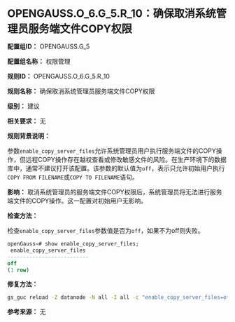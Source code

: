 **<font size="5">OPENGAUSS.O_6.G_5.R_10：确保取消系统管理员服务端文件COPY权限</font>**

**配置组ID：**
OPENGAUSS.G_5

**配置组名称：**
权限管理

**规则ID：**
OPENGAUSS.O_6.G_5.R_10

**规则名称：**
确保取消系统管理员服务端文件COPY权限

**级别：**
建议

**相关要求：**
无

**规则背景说明：**

参数`enable_copy_server_files`允许系统管理员用户执行服务端文件的COPY操作，但远程COPY操作存在越权查看或修改敏感文件的风险。在生产环境下的数据库中，通常不建议打开该配置。该参数的默认值为`off`，表示只允许初始用户执行`COPY FROM FILENAME`或`COPY TO FILENAME`语句。

**影响：**
取消系统管理员的服务端文件COPY权限后，系统管理员将无法进行服务端文件的COPY操作。这一配置对初始用户无影响。

**检查方法：**

检查`enable_copy_server_files`参数值是否为`off`，如果不为off则失败。

```sql
openGauss=# show enable_copy_server_files;
 enable_copy_server_files
--------------------------
off
(1 row)
```

**修复方法：**

```bash
gs_guc reload -Z datanode -N all -I all -c "enable_copy_server_files=off"
```

**参考来源：**
无
